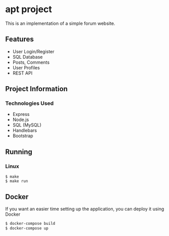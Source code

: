 # apt project

This is an implementation of a simple forum website.

## Features

* User Login/Register
* SQL Database
* Posts, Comments
* User Profiles
* REST API

## Project Information

### Technologies Used

* Express
* Node.js 
* SQL (MySQL)
* Handlebars
* Bootstrap 

## Running

### Linux

```
$ make
$ make run
```

## Docker

If you want an easier time setting up the application, you can deploy it using Docker

```bash 
$ docker-compose build
$ docker-compose up
```
